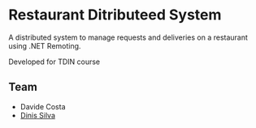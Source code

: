 # Restaurant Ditributeed System

A distributed system to manage requests and deliveries on a restaurant using .NET Remoting. 

Developed for TDIN course

## Team

- Davide Costa
- [Dinis Silva](https://github.com/up201504196)
